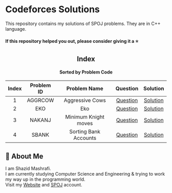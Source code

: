 # Codeforces Solutions

This repository contains my solutions of SPOJ problems. They are in C++ language.  

#### If this repository helped you out, please consider giving it a :star:

<div align="center">

## Index 
#### Sorted by Problem Code
|  Index  |  Problem ID  | Problem Name | Question | Solution |
| :-----: | :----------: | :----------: | :------: | :------: |
| 1 | AGGRCOW | Aggressive Cows | [Question](https://www.spoj.com/problems/AGGRCOW) | [Solution](https://github.com/ShazidMashrafi/SPOJ-Solutions/tree/main/Codes/AGGRCOW%20-%20Aggressive%20Cows)
| 2 | EKO | Eko | [Question](https://www.spoj.com/problems/EKO) | [Solution](https://github.com/ShazidMashrafi/SPOJ-Solutions/tree/main/Codes/EKO%20-%20Eko)
| 3 | NAKANJ | Minimum Knight moves | [Question](https://www.spoj.com/problems/NAKANJ) | [Solution](https://github.com/ShazidMashrafi/SPOJ-Solutions/tree/main/Codes/NAKANJ%20-%20Minimum%20Knight%20moves)
| 4 | SBANK | Sorting Bank Accounts | [Question](https://www.spoj.com/problems/SBANK) | [Solution](https://github.com/ShazidMashrafi/SPOJ-Solutions/tree/main/Codes/SBANK%20-%20Sorting%20Bank%20Accounts)


</div>

## 🚀 About Me

I am Shazid Mashrafi.  
I am currently studying Computer Science and Engineering & trying to work my way up in the programming world.     
Visit my [Website](https://shazidmashrafi.com) and [SPOJ](https://www.spoj.com/users/shazidmashrafi) account.